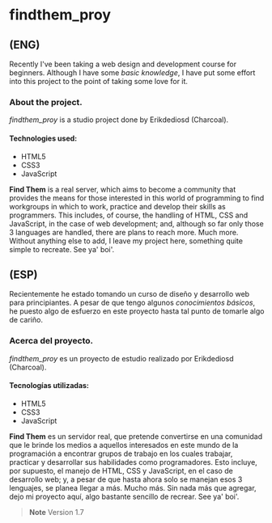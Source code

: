 # findthem_proy

## (ENG)
Recently I've been taking a web design and development course for beginners. Although I have some *basic knowledge*, I have put some effort into this project to the point of taking some love for it.

### About the project.
*findthem_proy* is a studio project done by Erikdediosd (Charcoal). 
#### Technologies used:
- HTML5
- CSS3
- JavaScript

**Find Them** is a real server, which aims to become a community that provides the means for those interested in this world of programming to find workgroups in which to work, practice and develop their skills as programmers.
This includes, of course, the handling of HTML, CSS and JavaScript, in the case of web development; and, although so far only those 3 languages are handled, there are plans to reach more. Much more.
Without anything else to add, I leave my project here, something quite simple to recreate. See ya' boi'.

## (ESP)
Recientemente he estado tomando un curso de diseño y desarrollo web para principiantes. A pesar de que tengo algunos *conocimientos básicos*, he puesto algo de esfuerzo en este proyecto hasta tal punto de tomarle algo de cariño.

### Acerca del proyecto.
*findthem_proy* es un proyecto de estudio realizado por Erikdediosd (Charcoal).
#### Tecnologías utilizadas:
- HTML5
- CSS3
- JavaScript

**Find Them** es un servidor real, que pretende convertirse en una comunidad que le brinde los medios a aquellos interesados en este mundo de la programación a encontrar grupos de trabajo en los cuales trabajar, practicar y desarrollar sus habilidades como programadores.
Esto incluye, por supuesto, el manejo de HTML, CSS y JavaScript, en el caso de desarrollo web; y, a pesar de que hasta ahora solo se manejan esos 3 lenguajes, se planea llegar a más. Mucho más.
Sin nada más que agregar, dejo mi proyecto aquí, algo bastante sencillo de recrear. See ya' boi'.

> **Note**
> Version 1.7
